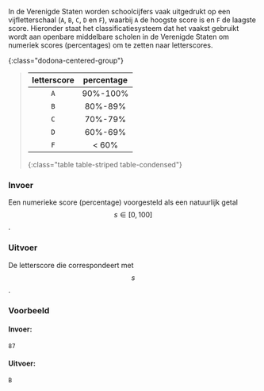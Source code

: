 In de Verenigde Staten worden schoolcijfers vaak uitgedrukt op een vijfletterschaal (`A`, `B`, `C`, `D` en `F`), waarbij `A` de hoogste score is en `F` de laagste score. Hieronder staat het classificatiesysteem dat het vaakst gebruikt wordt aan openbare middelbare scholen in de Verenigde Staten om numeriek scores (percentages) om te zetten naar letterscores.

{:class="dodona-centered-group"}
> | letterscore | percentage |
> |:------------:|:---------:|
> | `A` | 90%-100% |
> | `B` | 80%-89% |
> | `C` | 70%-79% |
> | `D` | 60%-69% |
> | `F` | < 60% |
> {:class="table table-striped table-condensed"}

### Invoer

Een numerieke score (percentage) voorgesteld als een natuurlijk getal $$s \in [0, 100]$$.

### Uitvoer

De letterscore die correspondeert met $$s$$.

### Voorbeeld

#### Invoer:

```
87
```

#### Uitvoer:

```
B
```
